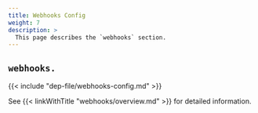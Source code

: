 ```yaml
---
title: Webhooks Config
weight: 7
description: >
  This page describes the `webhooks` section.
---
```


## `webhooks.`

{{< include "dep-file/webhooks-config.md" >}}


See {{< linkWithTitle "webhooks/overview.md" >}} for detailed information.